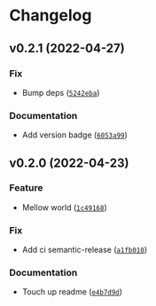 # Changelog

<!--next-version-placeholder-->

## v0.2.1 (2022-04-27)
### Fix
* Bump deps ([`5242eba`](https://github.com/GrassrootsEconomics/cic-helper/commit/5242eba7fc569f9936bb72b939703f97e4dee3c7))

### Documentation
* Add version badge ([`6053a99`](https://github.com/GrassrootsEconomics/cic-helper/commit/6053a9937859f9be1b4cb38b028f10a5d72b3bef))

## v0.2.0 (2022-04-23)
### Feature
* Mellow world ([`1c49168`](https://github.com/GrassrootsEconomics/cic-helper/commit/1c491680d40c37dacb84149739b0ce973b5b80b1))

### Fix
* Add ci semantic-release ([`a1fb010`](https://github.com/GrassrootsEconomics/cic-helper/commit/a1fb01034166bb1da3de98a67a89943a7325fc3d))

### Documentation
* Touch up readme ([`e4b7d9d`](https://github.com/GrassrootsEconomics/cic-helper/commit/e4b7d9d3342600adb27265ab0559814ab8c7a81e))
